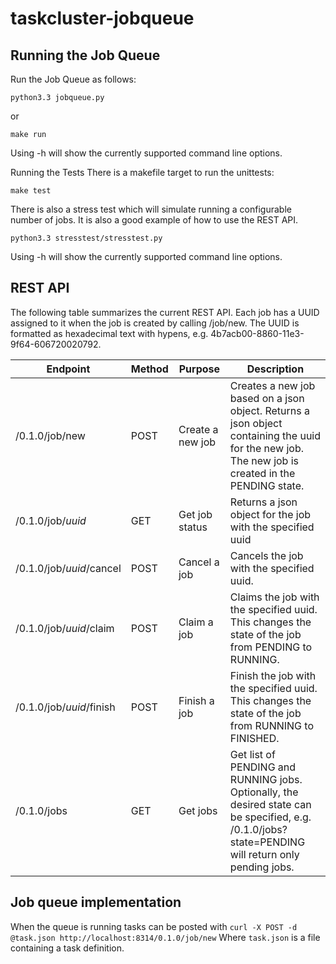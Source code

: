 taskcluster-jobqueue
====================

Running the Job Queue
---------------------

Run the Job Queue as follows:
```
python3.3 jobqueue.py
```
or
```
make run
```

Using -h will show the currently supported command line options.

Running the Tests
There is a makefile target to run the unittests:
```
make test
```
There is also a stress test which will simulate running a configurable number of jobs. It is also a good example of how to use the REST API.
```
python3.3 stresstest/stresstest.py
```

Using -h will show the currently supported command line options.


REST API
--------

The following table summarizes the current REST API. Each job has a UUID assigned to it when the job is created by calling /job/new. The UUID is formatted as hexadecimal text with hypens, e.g. 4b7acb00-8860-11e3-9f64-606720020792.

Endpoint|Method|Purpose|Description
--------|------|-------|-----------
/0.1.0/job/new|POST|Create a new job|Creates a new job based on a json object. Returns a json object containing the uuid for the new job. The new job is created in the PENDING state.
/0.1.0/job/*uuid*|GET|Get job status|Returns a json object for the job with the specified uuid
/0.1.0/job/*uuid*/cancel|POST|Cancel a job|Cancels the job with the specified uuid.
/0.1.0/job/*uuid*/claim|POST|Claim a job|Claims the job with the specified uuid. This changes the state of the job from PENDING to RUNNING.
/0.1.0/job/*uuid*/finish|POST|Finish a job|Finish the job with the specified uuid. This changes the state of the job from RUNNING to FINISHED.
/0.1.0/jobs|GET|Get jobs|Get list of PENDING and RUNNING jobs. Optionally, the desired state can be specified, e.g. /0.1.0/jobs?state=PENDING will return only pending jobs.

Job queue implementation
------------------------

When the queue is running tasks can be posted with
`curl -X POST -d @task.json http://localhost:8314/0.1.0/job/new`
Where `task.json` is a file containing a task definition.
